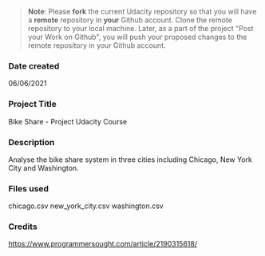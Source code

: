 >**Note**: Please **fork** the current Udacity repository so that you will have a **remote** repository in **your** Github account. Clone the remote repository to your local machine. Later, as a part of the project "Post your Work on Github", you will push your proposed changes to the remote repository in your Github account.

### Date created
06/06/2021

### Project Title
Bike Share - Project Udacity Course

### Description
Analyse the bike share system in three cities including Chicago, New York City and Washington.

### Files used
chicago.csv
new_york_city.csv
washington.csv

### Credits
https://www.programmersought.com/article/2190315618/
